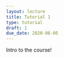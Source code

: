 ```yaml
---
layout: lecture
title: Tutorial 1
type: tutorial
draft: 1
due_date: 2020-06-05
---
```


Intro to the course!